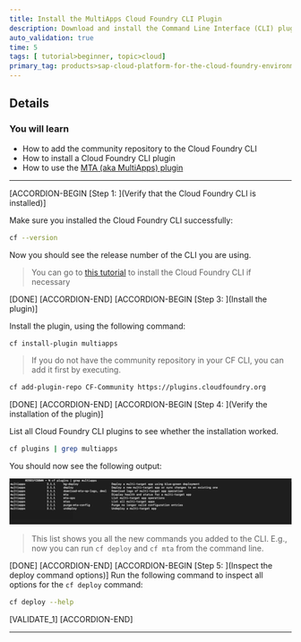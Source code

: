 ```yaml
---
title: Install the MultiApps Cloud Foundry CLI Plugin
description: Download and install the Command Line Interface (CLI) plugin. This plugin allows you to deploy MTA archives from the command line.
auto_validation: true
time: 5
tags: [ tutorial>beginner, topic>cloud]
primary_tag: products>sap-cloud-platform-for-the-cloud-foundry-environment
---
```


## Details
### You will learn
  - How to add the community repository to the  Cloud Foundry CLI
  - How to install a Cloud Foundry CLI plugin
  - How to use the [MTA (aka MultiApps) plugin](https://github.com/cloudfoundry-incubator/multiapps-cli-plugin)


---

[ACCORDION-BEGIN [Step 1: ](Verify that the Cloud Foundry CLI is installed)]

Make sure you installed the Cloud Foundry CLI successfully:
```Bash
cf --version
```

Now you should see the release number of the CLI you are using.


> You can go to [this tutorial](https://developers.sap.com/tutorials/cp-cf-download-cli.html) to install the Cloud Foundry CLI if necessary


[DONE]
[ACCORDION-END]
[ACCORDION-BEGIN [Step 3: ](Install the plugin)]


Install the plugin, using the following command:
```Bash
cf install-plugin multiapps
```

> If you do not have the community repository in your CF CLI, you can add it first by executing.
```Bash
cf add-plugin-repo CF-Community https://plugins.cloudfoundry.org
```

[DONE]
[ACCORDION-END]
[ACCORDION-BEGIN [Step 4: ](Verify the installation of the plugin)]

List all Cloud Foundry CLI plugins to see whether the installation worked.
```Bash
cf plugins | grep multiapps
```
You should now see the following output:

![listed plugins](./cfplugins.png)

> This list shows you all the new commands you added to the CLI. E.g., now you can run `cf deploy` and `cf mta` from the command line.

[DONE]
[ACCORDION-END]
[ACCORDION-BEGIN [Step 5: ](Inspect the deploy command options)]
Run the following command to inspect all options for the `cf deploy` command:
```Bash
cf deploy --help
```


[VALIDATE_1]
[ACCORDION-END]

---

